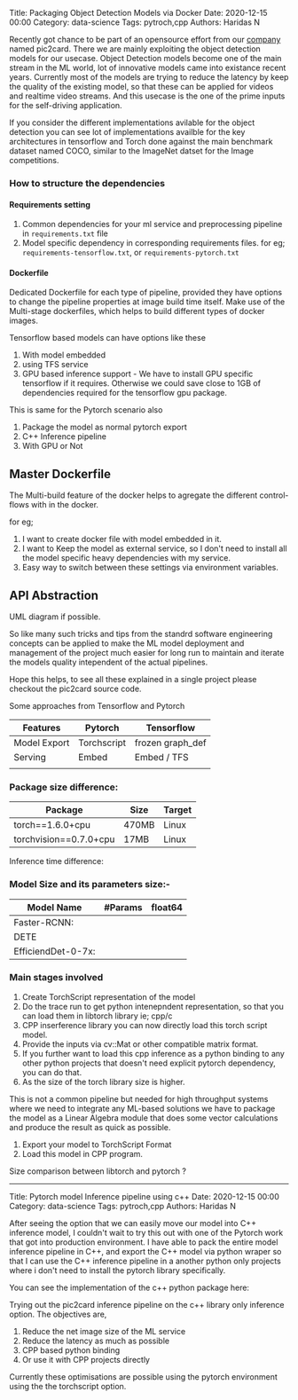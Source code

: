 Title: Packaging Object Detection Models via Docker
Date: 2020-12-15  00:00
Category: data-science
Tags: pytroch,cpp
Authors: Haridas N

Recently got chance to be part of an opensource effort from our [company](Imaginea) named pic2card. There we are mainly exploiting the object detection models for our usecase. Object Detection models become one of the main stream in the ML world, lot of innovative models came into existance recent years. Currently most of the models are trying to reduce the latency by keep the quality of the existing model, so that these can be applied for videos and realtime video streams. And this usecase is the one of the prime inputs for the self-driving application.

If you consider the different implementations avilable for the object detection you can see lot of implementations availble for the key architectures in tensorflow and Torch done against the main benchmark dataset named COCO, similar to the ImageNet datset for the Image competitions.

### How to structure the dependencies

#### Requirements setting

1. Common dependencies for your ml service and preprocessing pipeline in `requirements.txt` file
2. Model specific dependency in corresponding requirements files. for eg; `requirements-tensorflow.txt`, or `requirements-pytorch.txt`

#### Dockerfile

Dedicated Dockerfile for each type of pipeline, provided they have options to change the pipeline properties at image build time itself. Make use of the Multi-stage dockerfiles, which helps to build different types of docker images.

Tensorflow based models can have options like these

1. With model embedded
2. using TFS service
3. GPU based inference support - We have to install GPU specific tensorflow if it requires. Otherwise we could save close to 1GB of dependencies required for the tensorflow gpu package.

This is same for the Pytorch scenario also

1. Package the model as normal pytorch export
2. C++ Inference pipeline
3. With GPU or Not

## Master Dockerfile

The Multi-build feature of the docker helps to agregate the different control-flows with in the docker.

for eg;

1. I want to create docker file with model embedded in it.
2. I want to Keep the model as external service, so I don't need to install all the model specific heavy dependencies with my service.
3. Easy way to switch between these settings via environment variables.

## API Abstraction

UML diagram if possible.

So like many such tricks and tips from the standrd software engineering concepts can be applied to make the ML model deployment and management of the project much easier for long run to maintain and iterate the models quality intependent of the actual pipelines.

Hope this helps, to see all these explained in a single project please checkout the pic2card source code.

Some approaches from Tensorflow and Pytorch


| Features | Pytorch | Tensorflow |
| - | - | - |
| Model Export | Torchscript | frozen graph_def |
| Serving | Embed | Embed / TFS |
|   |   |   |

### Package size difference:


| Package | Size | Target |
| - | - | - |
| torch==1.6.0+cpu | 470MB | Linux |
| torchvision==0.7.0+cpu | 17MB | Linux |

Inference time difference:

### Model Size and its parameters size:-


| Model Name | #Params | float64 |
| - | - | - |
| Faster-RCNN: |   |   |
| DETE |   |   |
| EfficiendDet-0-7x: |   |   |

### Main stages involved

1. Create TorchScript representation of the model
2. Do the trace run to get python intenepndent representation, so that you can load them in libtorch library ie; cpp/c
3. CPP inserference library you can now directly load this torch script model.
4. Provide the inputs via cv::Mat or other compatible matrix format.
5. If you further want to load this cpp inference as a python binding to any other python projects that doesn't need explicit pytorch dependency, you can do that.
6. As the size of the torch library size is higher.

This is not a common pipeline but needed for high throughput systems where we need to integrate any ML-based solutions we have to package the model as a Linear Algebra module that does some vector calculations and produce the result as quick as possible.

1. Export your model to TorchScript Format
2. Load this model in CPP program.

Size comparison between libtorch and pytorch ?

---


Title: Pytorch model Inference pipeline using c++
Date: 2020-12-15  00:00
Category: data-science
Tags: pytroch,cpp
Authors: Haridas N

After seeing the option that we can easily move our model into C++ inference model, I couldn't wait to try this out with one of the Pytorch work that got into production environment. I have able to pack the entire model inference pipeline in C++, and export the C++ model via python wraper so that I can use the C++ inference pipeline in a another python only projects where i don't need to install the pytorch library specifically.

You can see the implementation of the c++ python package here:

Trying out the pic2card inference pipeline on the c++ library only inference option. The objectives are,

1. Reduce the net image size of the ML service
2. Reduce the latency as much as possible
3. CPP based python binding
4. Or use it with CPP projects directly

Currently these optimisations are possible using the pytorch environment using the the torchscript option.
